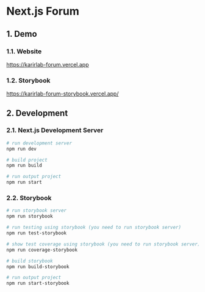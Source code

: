 # Next.js Forum

## 1. Demo

### 1.1. Website

https://karirlab-forum.vercel.app

### 1.2. Storybook

https://karirlab-forum-storybook.vercel.app/

## 2. Development

### 2.1. Next.js Development Server

```bash
# run development server
npm run dev

# build project
npm run build

# run output project
npm run start
```

### 2.2. Storybook

```bash
# run storybook server
npm run storybook

# run testing using storybook (you need to run storybook server)
npm run test-storybook

# show test coverage using storybook (you need to run storybook server)
npm run coverage-storybook

# build storybook
npm run build-storybook

# run output project
npm run start-storybook
```
